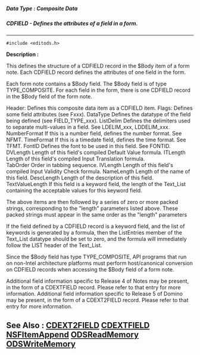 ##### Data Type : Composite Data
##### CDFIELD - Defines the attributes of a field in a form.
---
```
#include <editods.h>
```
**Description :**

This defines the structure of a CDFIELD record in the $Body item of a form 
note.  Each CDFIELD record  defines the attributes of one field in the form.

Each form note contains a $Body field. The $Body field is of type 
TYPE_COMPOSITE.  For each field in the form, there is one CDFIELD record in the 
$Body field of the form note. 

Header:                  Defines this composite data item as a CDFIELD item.
Flags:                      Defines some field attributes (see Fxxx).
DataType              Defines the datatype of the field being defined (see 
FIELD_TYPE_xxx).
ListDelim                Defines the delimiters used to separate multi-values 
in a field. See LDELIM_xxx, LDDELIM_xxx.
NumberFormat    If this is a number field, defines the number format.  See NFMT.
TimeFormat          If this is a timedate field, defines the time format. See 
TFMT.
FontID                      Defines the font to be used in this field.  See 
FONTID.
DVLength               Length of this field's compiled Default Value formula.
ITLength                 Length of this field's compiled Input Translation 
formula.    
TabOrder            Order in tabbing sequence.
IVLength                 Length of this field's compiled Input Validity Check 
formula.
NameLength         Length of the name of this field.
DescLength           Length of the description of this field.
TextValueLength  If this field is a keyword field, the length of the Text_List 
containing the acceptable values for this keyword field.

The above items are then followed by a series of zero or more packed strings, 
corresponding to the "length" parameters listed above. These packed strings 
must appear in the same order as the "length" parameters

If the field defined by a CDFIELD record is a keyword field, and the list of 
keywords is generated by a formula, then the ListEntries member of the 
Text_List datatype should be set to zero, and the formula will immediately 
follow the  LIST header of the Text_List.

Since the $Body field has type TYPE_COMPOSITE, API programs that run on 
non-Intel architecture platforms must perform host/canonical conversion on 
CDFIELD records when accessing the $Body field of a form note.

Additional field information specific to Release 4 of Notes may be present, in 
the form of a CDEXTFIELD record.  Please refer to that entry for more 
information. Additional field information specific to Release 5 of Domino may 
be present, in the form of a CDEXT2FIELD record.  Please refer to that entry 
for more information.

**See Also :**
[CDEXT2FIELD](/reference/Data/CDEXT2FIELD)
[CDEXTFIELD](/reference/Data/CDEXTFIELD)
[NSFItemAppend](/reference/Func/NSFItemAppend)
[ODSReadMemory](/reference/Func/ODSReadMemory)
[ODSWriteMemory](/reference/Func/ODSWriteMemory)
---
